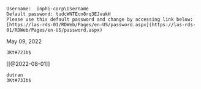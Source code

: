 ```  
Username:  inphi-corp\Username
Default password: tudcWNTEcn8rq3EJvukH
Please use this default password and change by accessing link below:
[https://las-rds-01/RDWeb/Pages/en-US/password.aspx](https://las-rds-01/RDWeb/Pages/en-US/password.aspx)
```

May 09, 2022
```
3Kt#72Ib$
```

[[@2022-08-01]]
```
dutran
3Kt#73Ib$
```
